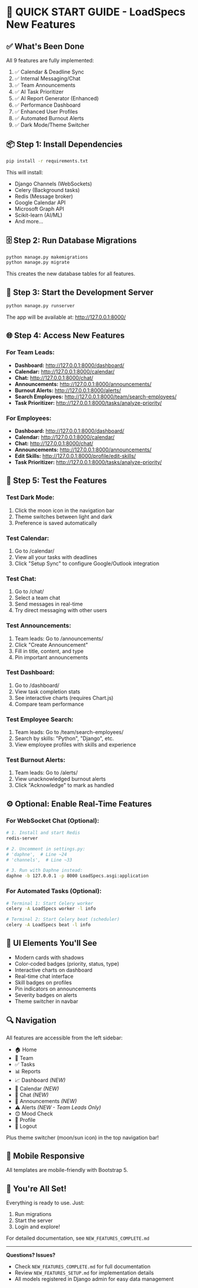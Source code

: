 # 🚀 QUICK START GUIDE - LoadSpecs New Features

## ✅ What's Been Done

All 9 features are fully implemented:
1. ✅ Calendar & Deadline Sync
2. ✅ Internal Messaging/Chat
3. ✅ Team Announcements  
4. ✅ AI Task Prioritizer
5. ✅ AI Report Generator (Enhanced)
6. ✅ Performance Dashboard
7. ✅ Enhanced User Profiles
8. ✅ Automated Burnout Alerts
9. ✅ Dark Mode/Theme Switcher

## 📦 Step 1: Install Dependencies

```bash
pip install -r requirements.txt
```

This will install:
- Django Channels (WebSockets)
- Celery (Background tasks)
- Redis (Message broker)
- Google Calendar API
- Microsoft Graph API
- Scikit-learn (AI/ML)
- And more...

## 🗄️ Step 2: Run Database Migrations

```bash
python manage.py makemigrations
python manage.py migrate
```

This creates the new database tables for all features.

## 🎨 Step 3: Start the Development Server

```bash
python manage.py runserver
```

The app will be available at: http://127.0.0.1:8000/

## 🌐 Step 4: Access New Features

### For Team Leads:
- **Dashboard:** http://127.0.0.1:8000/dashboard/
- **Calendar:** http://127.0.0.1:8000/calendar/
- **Chat:** http://127.0.0.1:8000/chat/
- **Announcements:** http://127.0.0.1:8000/announcements/
- **Burnout Alerts:** http://127.0.0.1:8000/alerts/
- **Search Employees:** http://127.0.0.1:8000/team/search-employees/
- **Task Prioritizer:** http://127.0.0.1:8000/tasks/analyze-priority/

### For Employees:
- **Dashboard:** http://127.0.0.1:8000/dashboard/
- **Calendar:** http://127.0.0.1:8000/calendar/
- **Chat:** http://127.0.0.1:8000/chat/
- **Announcements:** http://127.0.0.1:8000/announcements/
- **Edit Skills:** http://127.0.0.1:8000/profile/edit-skills/
- **Task Prioritizer:** http://127.0.0.1:8000/tasks/analyze-priority/

## 🎯 Step 5: Test the Features

### Test Dark Mode:
1. Click the moon icon in the navigation bar
2. Theme switches between light and dark
3. Preference is saved automatically

### Test Calendar:
1. Go to /calendar/
2. View all your tasks with deadlines
3. Click "Setup Sync" to configure Google/Outlook integration

### Test Chat:
1. Go to /chat/
2. Select a team chat
3. Send messages in real-time
4. Try direct messaging with other users

### Test Announcements:
1. Team leads: Go to /announcements/
2. Click "Create Announcement"
3. Fill in title, content, and type
4. Pin important announcements

### Test Dashboard:
1. Go to /dashboard/
2. View task completion stats
3. See interactive charts (requires Chart.js)
4. Compare team performance

### Test Employee Search:
1. Team leads: Go to /team/search-employees/
2. Search by skills: "Python", "Django", etc.
3. View employee profiles with skills and experience

### Test Burnout Alerts:
1. Team leads: Go to /alerts/
2. View unacknowledged burnout alerts
3. Click "Acknowledge" to mark as handled

## ⚙️ Optional: Enable Real-Time Features

### For WebSocket Chat (Optional):
```bash
# 1. Install and start Redis
redis-server

# 2. Uncomment in settings.py:
# 'daphne',  # Line ~24
# 'channels',  # Line ~33

# 3. Run with Daphne instead:
daphne -b 127.0.0.1 -p 8000 LoadSpecs.asgi:application
```

### For Automated Tasks (Optional):
```bash
# Terminal 1: Start Celery worker
celery -A LoadSpecs worker -l info

# Terminal 2: Start Celery beat (scheduler)
celery -A LoadSpecs beat -l info
```

## 🎨 UI Elements You'll See

- Modern cards with shadows
- Color-coded badges (priority, status, type)
- Interactive charts on dashboard
- Real-time chat interface
- Skill badges on profiles
- Pin indicators on announcements
- Severity badges on alerts
- Theme switcher in navbar

## 🔍 Navigation

All features are accessible from the left sidebar:
- 🏠 Home
- 👥 Team
- ✅ Tasks  
- 📊 Reports
- 📈 Dashboard *(NEW)*
- 📅 Calendar *(NEW)*
- 💬 Chat *(NEW)*
- 📢 Announcements *(NEW)*
- ⚠️ Alerts *(NEW - Team Leads Only)*
- 😊 Mood Check
- 👤 Profile
- 🚪 Logout

Plus theme switcher (moon/sun icon) in the top navigation bar!

## 📱 Mobile Responsive

All templates are mobile-friendly with Bootstrap 5.

## 🎉 You're All Set!

Everything is ready to use. Just:
1. Run migrations
2. Start the server
3. Login and explore!

For detailed documentation, see `NEW_FEATURES_COMPLETE.md`

---

**Questions? Issues?**
- Check `NEW_FEATURES_COMPLETE.md` for full documentation
- Review `NEW_FEATURES_SETUP.md` for implementation details
- All models registered in Django admin for easy data management

